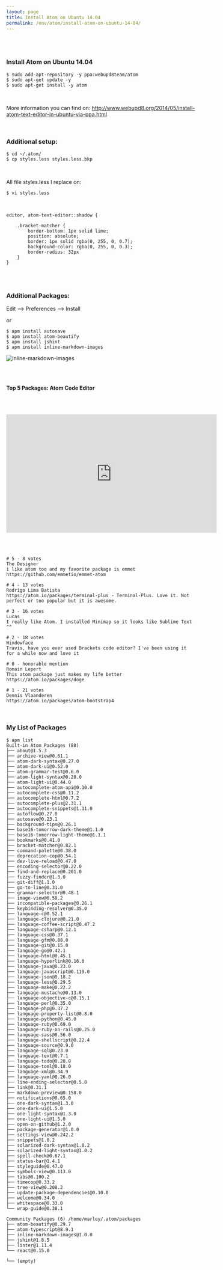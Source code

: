 ```yaml
---
layout: page
title: Install Atom on Ubuntu 14.04
permalink: /env/atom/install-atom-on-ubuntu-14-04/
---
```


<br/><br/>

### Install Atom on Ubuntu 14.04


    $ sudo add-apt-repository -y ppa:webupd8team/atom
    $ sudo apt-get update -y
    $ sudo apt-get install -y atom

<br/>

More information you can find on:
http://www.webupd8.org/2014/05/install-atom-text-editor-in-ubuntu-via-ppa.html


<br/>

### Additional setup:

    $ cd ~/.atom/
    $ cp styles.less styles.less.bkp

<br/>

All file styles.less I replace on:


    $ vi styles.less

<br/>

    editor, atom-text-editor::shadow {

        .bracket-matcher {
            border-bottom: 1px solid lime;
            position: absolute;
            border: 1px solid rgba(0, 255, 0, 0.7);
            background-color: rgba(0, 255, 0, 0.3);
            border-radius: 32px
        }
    }


<br/>


<br/>

### Additional Packages:


Edit --> Preferences --> Install

or


    $ apm install autosave
    $ apm install atom-beautify
    $ apm install jshint
    $ apm install inline-markdown-images

![inline-markdown-images](http://raw.githubusercontent.com/some-atom/inline-markdown-images/master/preview.gif)




<br/><br/>

**Top 5 Packages: Atom Code Editor**

<br/><br/>

<div align="center">
    <iframe width="560" height="315" src="https://www.youtube.com/embed/DmKNDxlNLoE" frameborder="0" allowfullscreen></iframe>
</div>

<br/><br/>


    # 5 - 8 votes
    The Designer
    i like atom too and my favorite package is emmet https://github.com/emmetio/emmet-atom

    # 4 - 13 votes
    Rodrigo Lima Batista
    https://atom.io/packages/terminal-plus - Terminal-Plus. Love it. Not perfect or too popular but it is awesome.

    # 3 - 16 votes
    Lucas
    I really like Atom. I installed Minimap so it looks like Sublime Text ^^

    # 2 - 18 votes
    Windowface
    Travis, have you ever used Brackets code editor? I've been using it for a while now and love it

    # 0 - honorable mention
    Romain Lepert
    This atom package just makes my life better
    https://atom.io/packages/doge

    # 1 - 21 votes
    Dennis Vlaanderen
    https://atom.io/packages/atom-bootstrap4



<br/>

### My List of Packages


    $ apm list
    Built-in Atom Packages (88)
    ├── about@1.5.3
    ├── archive-view@0.61.1
    ├── atom-dark-syntax@0.27.0
    ├── atom-dark-ui@0.52.0
    ├── atom-grammar-test@0.6.0
    ├── atom-light-syntax@0.28.0
    ├── atom-light-ui@0.44.0
    ├── autocomplete-atom-api@0.10.0
    ├── autocomplete-css@0.11.2
    ├── autocomplete-html@0.7.2
    ├── autocomplete-plus@2.31.1
    ├── autocomplete-snippets@1.11.0
    ├── autoflow@0.27.0
    ├── autosave@0.23.1
    ├── background-tips@0.26.1
    ├── base16-tomorrow-dark-theme@1.1.0
    ├── base16-tomorrow-light-theme@1.1.1
    ├── bookmarks@0.41.0
    ├── bracket-matcher@0.82.1
    ├── command-palette@0.38.0
    ├── deprecation-cop@0.54.1
    ├── dev-live-reload@0.47.0
    ├── encoding-selector@0.22.0
    ├── find-and-replace@0.201.0
    ├── fuzzy-finder@1.3.0
    ├── git-diff@1.1.0
    ├── go-to-line@0.31.0
    ├── grammar-selector@0.48.1
    ├── image-view@0.58.2
    ├── incompatible-packages@0.26.1
    ├── keybinding-resolver@0.35.0
    ├── language-c@0.52.1
    ├── language-clojure@0.21.0
    ├── language-coffee-script@0.47.2
    ├── language-csharp@0.12.1
    ├── language-css@0.37.1
    ├── language-gfm@0.88.0
    ├── language-git@0.15.0
    ├── language-go@0.42.1
    ├── language-html@0.45.1
    ├── language-hyperlink@0.16.0
    ├── language-java@0.23.0
    ├── language-javascript@0.119.0
    ├── language-json@0.18.2
    ├── language-less@0.29.5
    ├── language-make@0.22.2
    ├── language-mustache@0.13.0
    ├── language-objective-c@0.15.1
    ├── language-perl@0.35.0
    ├── language-php@0.37.2
    ├── language-property-list@0.8.0
    ├── language-python@0.45.0
    ├── language-ruby@0.69.0
    ├── language-ruby-on-rails@0.25.0
    ├── language-sass@0.56.0
    ├── language-shellscript@0.22.4
    ├── language-source@0.9.0
    ├── language-sql@0.23.0
    ├── language-text@0.7.1
    ├── language-todo@0.28.0
    ├── language-toml@0.18.0
    ├── language-xml@0.34.9
    ├── language-yaml@0.26.0
    ├── line-ending-selector@0.5.0
    ├── link@0.31.1
    ├── markdown-preview@0.158.0
    ├── notifications@0.65.0
    ├── one-dark-syntax@1.3.0
    ├── one-dark-ui@1.5.0
    ├── one-light-syntax@1.3.0
    ├── one-light-ui@1.5.0
    ├── open-on-github@1.2.0
    ├── package-generator@1.0.0
    ├── settings-view@0.242.2
    ├── snippets@1.0.2
    ├── solarized-dark-syntax@1.0.2
    ├── solarized-light-syntax@1.0.2
    ├── spell-check@0.67.1
    ├── status-bar@1.4.1
    ├── styleguide@0.47.0
    ├── symbols-view@0.113.0
    ├── tabs@0.100.2
    ├── timecop@0.33.2
    ├── tree-view@0.208.2
    ├── update-package-dependencies@0.10.0
    ├── welcome@0.34.0
    ├── whitespace@0.33.0
    └── wrap-guide@0.38.1

    Community Packages (6) /home/marley/.atom/packages
    ├── atom-beautify@0.29.7
    ├── atom-typescript@8.9.1
    ├── inline-markdown-images@1.0.0
    ├── jshint@1.8.5
    ├── linter@1.11.4
    └── react@0.15.0

    └── (empty)
